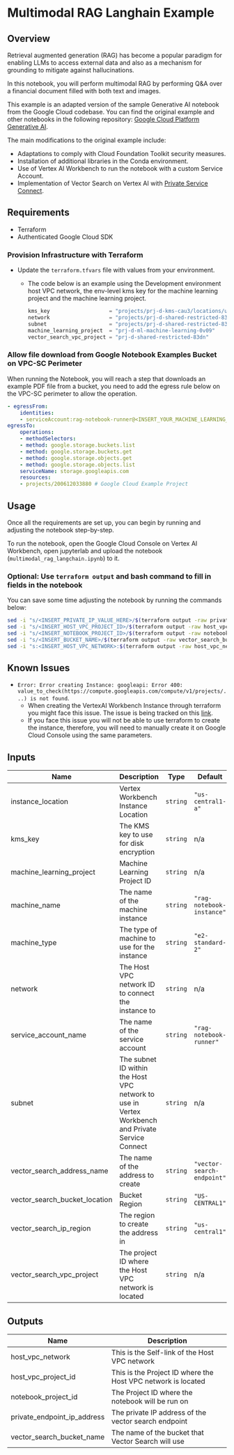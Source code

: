 # Multimodal RAG Langhain Example

## Overview

Retrieval augmented generation (RAG) has become a popular paradigm for enabling LLMs to access external data and also as a mechanism for grounding to mitigate against hallucinations.

In this notebook, you will perform multimodal RAG by performing Q&A over a financial document filled with both text and images.

This example is an adapted version of the sample Generative AI notebook from the Google Cloud codebase. You can find the original example and other notebooks in the following repository: [Google Cloud Platform Generative AI](https://github.com/GoogleCloudPlatform/generative-ai/tree/main).

The main modifications to the original example include:

- Adaptations to comply with Cloud Foundation Toolkit security measures.
- Installation of additional libraries in the Conda environment.
- Use of Vertex AI Workbench to run the notebook with a custom Service Account.
- Implementation of Vector Search on Vertex AI with [Private Service Connect](https://cloud.google.com/vpc/docs/private-service-connect).

## Requirements

- Terraform
- Authenticated Google Cloud SDK

### Provision Infrastructure with Terraform

- Update the `terraform.tfvars` file with values from your environment.
  - The code below is an example using the Development environment host VPC network, the env-level kms key for the machine learning project and the machine learning project.

    ```terraform
    kms_key                   = "projects/prj-d-kms-cau3/locations/us-central1/keyRings/ml-env-keyring/cryptoKeys/prj-d-ml-machine-learning"
    network                   = "projects/prj-d-shared-restricted-83dn/global/networks/vpc-d-shared-restricted"
    subnet                    = "projects/prj-d-shared-restricted-83dn/regions/us-central1/subnetworks/sb-d-shared-restricted-us-central1"
    machine_learning_project  = "prj-d-ml-machine-learning-0v09"
    vector_search_vpc_project = "prj-d-shared-restricted-83dn"
    ```

### Allow file download from Google Notebook Examples Bucket on VPC-SC Perimeter

When running the Notebook, you will reach a step that downloads an example PDF file from a bucket, you need to add the egress rule below on the VPC-SC perimeter to allow the operation.

```yaml
- egressFrom:
    identities:
    - serviceAccount:rag-notebook-runner@<INSERT_YOUR_MACHINE_LEARNING_PROJECT_ID_HERE>.iam.gserviceaccount.com
egressTo:
    operations:
    - methodSelectors:
    - method: google.storage.buckets.list
    - method: google.storage.buckets.get
    - method: google.storage.objects.get
    - method: google.storage.objects.list
    serviceName: storage.googleapis.com
    resources:
    - projects/200612033880 # Google Cloud Example Project
```

## Usage

Once all the requirements are set up, you can begin by running and adjusting the notebook step-by-step.

To run the notebook, open the Google Cloud Console on Vertex AI Workbench, open jupyterlab and upload the notebook (`multimodal_rag_langchain.ipynb`) to it.

### Optional: Use `terraform output` and bash command to fill in fields in the notebook

You can save some time adjusting the notebook by running the commands below:

```bash
sed -i "s/<INSERT_PRIVATE_IP_VALUE_HERE>/$(terraform output -raw private_endpoint_ip_address)/g" multimodal_rag_langchain.ipynb
sed -i "s/<INSERT_HOST_VPC_PROJECT_ID>/$(terraform output -raw host_vpc_project_id)/g" multimodal_rag_langchain.ipynb
sed -i "s/<INSERT_NOTEBOOK_PROJECT_ID>/$(terraform output -raw notebook_project_id)/g" multimodal_rag_langchain.ipynb
sed -i "s/<INSERT_BUCKET_NAME>/$(terraform output -raw vector_search_bucket_name)/g" multimodal_rag_langchain.ipynb 
sed -i "s:<INSERT_HOST_VPC_NETWORK>:$(terraform output -raw host_vpc_network):g" multimodal_rag_langchain.ipynb
```

## Known Issues

- `Error: Error creating Instance: googleapi: Error 400: value_to_check(https://compute.googleapis.com/compute/v1/projects/...) is not found`.
  - When creating the VertexAI Workbench Instance through terraform you might face this issue. The issue is being tracked on this [link](https://github.com/hashicorp/terraform-provider-google/issues/17904).
  - If you face this issue you will not be able to use terraform to create the instance, therefore, you will need to manually create it on Google Cloud Console using the same parameters.

<!-- BEGINNING OF PRE-COMMIT-TERRAFORM DOCS HOOK -->
## Inputs

| Name | Description | Type | Default | Required |
|------|-------------|------|---------|:--------:|
| instance\_location | Vertex Workbench Instance Location | `string` | `"us-central1-a"` | no |
| kms\_key | The KMS key to use for disk encryption | `string` | n/a | yes |
| machine\_learning\_project | Machine Learning Project ID | `string` | n/a | yes |
| machine\_name | The name of the machine instance | `string` | `"rag-notebook-instance"` | no |
| machine\_type | The type of machine to use for the instance | `string` | `"e2-standard-2"` | no |
| network | The Host VPC network ID to connect the instance to | `string` | n/a | yes |
| service\_account\_name | The name of the service account | `string` | `"rag-notebook-runner"` | no |
| subnet | The subnet ID within the Host VPC network to use in Vertex Workbench and Private Service Connect | `string` | n/a | yes |
| vector\_search\_address\_name | The name of the address to create | `string` | `"vector-search-endpoint"` | no |
| vector\_search\_bucket\_location | Bucket Region | `string` | `"US-CENTRAL1"` | no |
| vector\_search\_ip\_region | The region to create the address in | `string` | `"us-central1"` | no |
| vector\_search\_vpc\_project | The project ID where the Host VPC network is located | `string` | n/a | yes |

## Outputs

| Name | Description |
|------|-------------|
| host\_vpc\_network | This is the Self-link of the Host VPC network |
| host\_vpc\_project\_id | This is the Project ID where the Host VPC network is located |
| notebook\_project\_id | The Project ID where the notebook will be run on |
| private\_endpoint\_ip\_address | The private IP address of the vector search endpoint |
| vector\_search\_bucket\_name | The name of the bucket that Vector Search will use |

<!-- END OF PRE-COMMIT-TERRAFORM DOCS HOOK -->